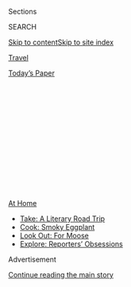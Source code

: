 <div id="app">

<div>

<div>

<div>

<div class="NYTAppHideMasthead css-1q2w90k e1suatyy0">

<div class="section css-ui9rw0 e1suatyy2">

<div class="css-eph4ug er09x8g0">

<div class="css-6n7j50">

</div>

<span class="css-1dv1kvn">Sections</span>

<div class="css-10488qs">

<span class="css-1dv1kvn">SEARCH</span>

</div>

[Skip to content](#site-content)[Skip to site
index](#site-index)

</div>

<div id="masthead-section-label" class="css-1wr3we4 eaxe0e00">

[Travel](https://www.nytimes.com/section/travel)

</div>

<div class="css-10698na e1huz5gh0">

</div>

</div>

<div id="masthead-bar-one" class="section hasLinks css-15hmgas e1csuq9d3">

<div class="css-uqyvli e1csuq9d0">

</div>

<div class="css-1uqjmks e1csuq9d1">

</div>

<div class="css-9e9ivx">

[](https://myaccount.nytimes.com/auth/login?response_type=cookie&client_id=vi)

</div>

<div class="css-1bvtpon e1csuq9d2">

[Today’s
Paper](https://www.nytimes.com/section/todayspaper)

</div>

</div>

</div>

</div>

<div data-aria-hidden="false">

<div id="site-content" data-role="main">

<div>

<div class="css-1aor85t" style="opacity:0.000000001;z-index:-1;visibility:hidden">

<div class="css-1hqnpie">

<div class="css-epjblv">

<span class="css-17xtcya">[Travel](/section/travel)</span><span class="css-x15j1o">|</span><span class="css-fwqvlz">Travel
the World Through These Dance
Tutorials</span>

</div>

<div class="css-k008qs">

<div class="css-1iwv8en">

<span class="css-18z7m18"></span>

<div>

</div>

</div>

<span class="css-1n6z4y">https://nyti.ms/2EjLlO3</span>

<div class="css-1705lsu">

<div class="css-4xjgmj">

<div class="css-4skfbu" data-role="toolbar" data-aria-label="Social Media Share buttons, Save button, and Comments Panel with current comment count" data-testid="share-tools">

  - 
  - 
  - 
  - 
    
    <div class="css-6n7j50">
    
    </div>

  - 

</div>

</div>

</div>

</div>

</div>

</div>

<div id="NYT_TOP_BANNER_REGION" class="css-13pd83m">

<div>

<div id="maps-athome-menu" class="section interactive-content interactive-size-medium css-1edisqu">

<div class="css-17ih8de interactive-body">

<div class="at-home-nav__innerContainer">

<div class="at-home-nav__title">

[At
Home](https://www.nytimes.com/spotlight/at-home?action=click&pgtype=Article&state=default&region=TOP_BANNER&context=at_home_menu)

</div>

  - [Take: A Literary Road
    Trip](https://www.nytimes.com/2020/07/28/books/time-for-a-literary-road-trip.html?action=click&pgtype=Article&state=default&region=TOP_BANNER&context=at_home_menu)
  - [Cook: Smoky
    Eggplant](https://www.nytimes.com/2020/07/29/magazine/bored-with-your-home-cooking-some-smoky-eggplant-will-fix-that.html?action=click&pgtype=Article&state=default&region=TOP_BANNER&context=at_home_menu)
  - [Look Out: For
    Moose](https://www.nytimes.com/2020/07/27/travel/moose-michigan-isle-royale.html?action=click&pgtype=Article&state=default&region=TOP_BANNER&context=at_home_menu)
  - [Explore: Reporters’
    Obsessions](https://www.nytimes.com/interactive/2020/at-home/even-more-reporters-editors-diaries-lists-recommendations.html?action=click&pgtype=Article&state=default&region=TOP_BANNER&context=at_home_menu)

</div>

</div>

</div>

</div>

</div>

<div id="top-wrapper" class="css-1sy8kpn">

<div id="top-slug" class="css-l9onyx">

Advertisement

</div>

[Continue reading the main
story](#after-top)

<div class="ad top-wrapper" style="text-align:center;height:100%;display:block;min-height:250px">

<div id="top" class="place-ad" data-position="top" data-size-key="top">

</div>

</div>

<div id="after-top">

</div>

</div>

<div>

<div id="sponsor-wrapper" class="css-1hyfx7x">

<div id="sponsor-slug" class="css-19vbshk">

Supported by

</div>

[Continue reading the main
story](#after-sponsor)

<div id="sponsor" class="ad sponsor-wrapper" style="text-align:center;height:100%;display:block">

</div>

<div id="after-sponsor">

</div>

</div>

<div class="css-186x18t">

</div>

<div class="css-1vkm6nb ehdk2mb0">

# Travel the World Through These Dance Tutorials

</div>

Here are eight cultural dances that you can learn at home through online
tutorials or mobile dance
apps.

<div class="css-79elbk" data-testid="photoviewer-wrapper">

<div class="css-z3e15g" data-testid="photoviewer-wrapper-hidden">

</div>

<div class="css-1a48zt4 ehw59r15" data-testid="photoviewer-children">

![<span class="css-cnj6d5 e1z0qqy90" itemprop="copyrightHolder"><span class="css-1ly73wi e1tej78p0">Credit...</span><span><span>John
Dominis/The LIFE Picture Collection, via Getty
Images</span></span></span>](https://static01.nyt.com/images/2020/07/26/multimedia/26ah-dance2/26ah-dance2-articleLarge.jpg?quality=75&auto=webp&disable=upscale)

</div>

</div>

<div class="css-18e8msd">

<div class="css-vp77d3 epjyd6m0">

<div class="css-1baulvz">

By <span class="css-1baulvz last-byline" itemprop="name">Caterina
Hrysomallis</span>

</div>

</div>

  - July 25,
    2020

  - 
    
    <div class="css-4xjgmj">
    
    <div class="css-d8bdto" data-role="toolbar" data-aria-label="Social Media Share buttons, Save button, and Comments Panel with current comment count" data-testid="share-tools">
    
      - 
      - 
      - 
      - 
        
        <div class="css-6n7j50">
        
        </div>
    
      - 
    
    </div>
    
    </div>

</div>

</div>

<div class="section meteredContent css-1r7ky0e" name="articleBody" itemprop="articleBody">

<div class="css-1fanzo5 StoryBodyCompanionColumn">

<div class="css-53u6y8">

Do you have itchy feet after all these months of lockdown? Now could be
the time to do a little homework on the world of dance. And dance does
span the globe, with genres found all over that are historically
integral to their communities, cultures and regions.

Of course, being culturally engaged is not the only advantage of
learning to dance. Moving your body can provide great comforts, both
emotionally and physically. Not only does dancing provide health
benefits, improving everything from cardiovascular strength to bone
density to brain activity, moving your body has also been proven to
reduce stress and anxiety — which everyone could benefit from right now.

Here are eight cultural dances that you can learn at home through online
tutorials or mobile dance apps. Take a look (or a spin) and you might be
well equipped when the world is ready for globe-trotting, street parties
and celebrations with no limits.

## Belly Dancing

**ORIGIN** Egypt. Also commonly danced in Turkey, the Middle East and
India.

</div>

</div>

<div class="css-1fanzo5 StoryBodyCompanionColumn">

<div class="css-53u6y8">

When Egyptian women gathered to socialize in the 18th century, they
would belly dance. It was a celebration of the feminine, a dance form
that distinguishes itself through sharp hip movements, belly rolls and
tricky flutters, especially when paired with shimmies, torso isolations
and wavelike movements of the hands and arms.

Nowadays, it’s danced at celebrations of all sorts, including weddings
and birthdays, and is synonymous with colorful, intricate outfits and
coin-laden hip scarves that chime to typically high-tempo music. Belly
dancing may take a long time to master, but the dancer Iana
Komarnytska’s [YouTube
channel](https://www.youtube.com/channel/UCT2GoXkVIWza-7ngoklxdaw) is
full of drills and tutorials that help whether you’re a beginner or more
acquainted with the style.

## Salsa

**ORIGIN** Cuba. Also commonly danced throughout West Africa and the
Americas.

At a comfortable tempo between not too slow and not too fast, salsa is
one of the most popular Latin dance styles worldwide. It’s commonly
performed with a partner, but it can certainly be danced solo, too.

Salsa found its popularity in Cuba’s old casinos and community halls.
It’s a joyous dance, full of dynamism. It has also spawned many
subgenres thanks to the Cuban diaspora, including Cali style (Colombian
salsa, which is more up-tempo, with faster turns) and New York-style (a
little smoother, influenced by the mambo). Salsa can be sensual or
family-friendly — it simply depends on whom you’re dancing with. Learn
everything from basics to more complicated sequences with the [Pocket
Salsa
app](https://www.addicted2salsa.com/pocketsalsa/).

</div>

</div>

<div class="css-1fanzo5 StoryBodyCompanionColumn">

<div class="css-53u6y8">

## Break Dancing

</div>

</div>

<div class="css-79elbk" data-testid="photoviewer-wrapper">

<div class="css-z3e15g" data-testid="photoviewer-wrapper-hidden">

</div>

<div class="css-1a48zt4 ehw59r15" data-testid="photoviewer-children">

![<span class="css-cnj6d5 e1z0qqy90" itemprop="copyrightHolder"><span class="css-1ly73wi e1tej78p0">Credit...</span><span>Sara
Krulwich/The New York
Times</span></span>](https://static01.nyt.com/images/2020/07/26/multimedia/26ah-dance1/merlin_174832122_c5caccc1-01f9-478b-8a32-ad63a19dd9c3-articleLarge.jpg?quality=75&auto=webp&disable=upscale)

</div>

</div>

<div class="css-1fanzo5 StoryBodyCompanionColumn">

<div class="css-53u6y8">

**ORIGIN** New York City. Popular around the world.

Born in the borough of the Bronx, break dancing was created during the
1960s by street gangs who modified martial arts moves that were
originally learned for defensive purposes.

Its popularity quickly spread across the United States, and break
dancing is now an integral part of hip-hop culture. Start by stepping
back in time and learning the fundamentals of old-school break dancing
with moves such as the baby freeze, the running man, the smurf and the
wop. If you head down the self-taught break dancing route, kindly do so
with caution, but there are plenty of online studios dedicated to
teaching the style, including [Free Focus Dance on
YouTube.](https://www.youtube.com/channel/UCo7SFDRvz0R7XDzM9pN1JCg)

## Kizomba

**ORIGIN** Angola. Also commonly danced throughout Africa, the
Caribbean, Central America and South America.

Slow and mesmerizingly romantic, Kizomba is performed in an extremely
close embrace by two people in a loose ballroom hold. The rib cages of
dancers touch for a majority of sequences, as they slowly travel in all
directions via small steps, incorporating turns and body rolls in
between. Kizomba’s relaxed nature makes it ideal for older dancers.

Created in Angola, the style — particularly in its song lyrics — is
heavily influenced by the country’s long history with Portugal. Kizomba
is traditionally danced in clubs and at parties held on the street or in
someone’s home. While popular in Portugal among the Angolan community,
the style also has a strong following in France, Spain, Poland, Belgium
and Denmark. The [World Kizomba
Project](https://www.worldkizombaproject.com/), found online, offers
five free beginner lessons and paid courses of higher difficulty.

## Champeta

**ORIGIN** Colombia. Also commonly danced throughout Central and South
America.

</div>

</div>

<div class="css-1fanzo5 StoryBodyCompanionColumn">

<div class="css-53u6y8">

Champeta emerged in the 1970s in Colombia’s coastal barrios, and made
its way into the mainstream thanks to its addictive drumbeat rhythms and
the celebratory nature of its moves. Its succinct steps are performed
with bent knees, in a series of jumps and hops involving a quick
transference of weight from side to side — you’ll need to be extremely
quick on your feet for this one.

After the singer Shakira performed the dance during the halftime show at
the 2020 Super Bowl, the “Champeta Challenge” swept social media
globally. Learn champeta in preparation for music festivals, club
gatherings or street parties — both impromptu and organized — like in
[Cartagena](https://theculturetrip.com/south-america/colombia/articles/how-to-spend-3-days-in-cartagena/)
and Barranquilla. You can dance it alone, in a group or with a partner.
The Colombian choreographer and dancer Jey Colon has a wide range of
champeta tutorials on his [YouTube
channel.](https://www.youtube.com/c/JeyColon/featured)

## Country Line Dancing

</div>

</div>

<div class="css-79elbk" data-testid="photoviewer-wrapper">

<div class="css-z3e15g" data-testid="photoviewer-wrapper-hidden">

</div>

<div class="css-1a48zt4 ehw59r15" data-testid="photoviewer-children">

<div class="css-1xdhyk6 erfvjey0">

<span class="css-1ly73wi e1tej78p0">Image</span>

<div class="css-zjzyr8">

<div data-testid="lazyimage-container" style="height:257.77777777777777px">

</div>

</div>

</div>

<span class="css-cnj6d5 e1z0qqy90" itemprop="copyrightHolder"><span class="css-1ly73wi e1tej78p0">Credit...</span><span>Michael
Shavel for The New York Times</span></span>

</div>

</div>

<div class="css-1fanzo5 StoryBodyCompanionColumn">

<div class="css-53u6y8">

**ORIGIN** Europe and the United States. Danced widely throughout the
United States.

Country line dancing takes its inspiration from English folk dancing and
music, and evolved into its current form in the United States following
the English settlement there.

Throughout the United States, you’ll find people in bars and clubs and
at hoedowns arranging themselves in rows and dancing (and sometimes
singing) to the same sequence of steps. Start by learning the cha-cha
slide, tango with the sheriff and the cowboy hustle steps. The Idaho
studio Dirt Road Dancing has a wide library of country-style line dances
lessons available on its
[YouTube](https://www.youtube.com/c/DirtRoadDancing/featured) channel.

## Bhangra

**ORIGIN** Punjab, India. Popular throughout India.

Bhangra makes up much of what you see in the dance scenes of Bollywood
movies. Traditionally performed to the melodies of Indian folk
instruments — and to lyrics of love, strength and patriotism — Bhangra
is an expression of jubilation.

</div>

</div>

<div class="css-1fanzo5 StoryBodyCompanionColumn">

<div class="css-53u6y8">

This style is danced in a group, commonly at weddings and cultural
festivals, and combines jumps, hops, shoulder shakes and
larger-than-life extensions of the limbs. It requires a high level of
stamina and athleticism, and is a cardio workout that can leave you
breathless. Look to [Learn Bhangra](https://learnbhangra.com/), a group
that runs free classes on its social media channels, to get
started.

## Polka

</div>

</div>

<div class="css-79elbk" data-testid="photoviewer-wrapper">

<div class="css-z3e15g" data-testid="photoviewer-wrapper-hidden">

</div>

<div class="css-1a48zt4 ehw59r15" data-testid="photoviewer-children">

<div class="css-1xdhyk6 erfvjey0">

<span class="css-1ly73wi e1tej78p0">Image</span>

<div class="css-zjzyr8">

<div data-testid="lazyimage-container" style="height:273.2444444444444px">

</div>

</div>

</div>

<span class="css-cnj6d5 e1z0qqy90" itemprop="copyrightHolder"><span class="css-1ly73wi e1tej78p0">Credit...</span><span>Carl
T. Gossett Jr./The New York Times</span></span>

</div>

</div>

<div class="css-1fanzo5 StoryBodyCompanionColumn">

<div class="css-53u6y8">

**ORIGIN** The Czech Republic. Commonly danced in Central and Eastern
Europe, and the United States.

Polka is a series of lively, fast-traveling “half” jumps danced by
couples, or a series of couples to form a group. It is a favorite in the
beer halls of Central and Eastern Europe, and at weddings.

First danced by the lower classes of old Bohemia, polka eventually made
its way into the grand ballrooms of Prague, the arenas of the country’s
high society. The popularity of polka in the United States is the result
of two-way travel — European migration to the United States and American
soldiers serving in Europe during World War II.

Polka is an eeasy dance to learn. To give it a whirl, visit watch a
[two-minute polka tutorial](https://www.youtube.com/watch?v=y846w6PUmCw)
on the how-to channel Howcast on YouTube.

</div>

</div>

<div>

</div>

<div class="css-1fanzo5 StoryBodyCompanionColumn">

<div class="css-53u6y8">

***Follow New York Times Travel***
*on*[*Instagram*](https://www.instagram.com/nytimestravel/)*,*[*Twitter*](https://twitter.com/nytimestravel)
*and*[*Facebook*](https://www.facebook.com/nytimestravel/)*. And*[*sign
up for our weekly Travel Dispatch
newsletter*](https://www.nytimes.com/newsletters/traveldispatch) *to
receive expert tips on traveling smarter and inspiration for your next
vacation.*

</div>

</div>

</div>

<div>

</div>

<div>

</div>

<div>

</div>

<div>

<div id="bottom-wrapper" class="css-1ede5it">

<div id="bottom-slug" class="css-l9onyx">

Advertisement

</div>

[Continue reading the main
story](#after-bottom)

<div id="bottom" class="ad bottom-wrapper" style="text-align:center;height:100%;display:block;min-height:90px">

</div>

<div id="after-bottom">

</div>

</div>

</div>

</div>

</div>

## Site Index

<div>

</div>

## Site Information Navigation

  - [© <span>2020</span> <span>The New York Times
    Company</span>](https://help.nytimes.com/hc/en-us/articles/115014792127-Copyright-notice)

<!-- end list -->

  - [NYTCo](https://www.nytco.com/)
  - [Contact
    Us](https://help.nytimes.com/hc/en-us/articles/115015385887-Contact-Us)
  - [Work with us](https://www.nytco.com/careers/)
  - [Advertise](https://nytmediakit.com/)
  - [T Brand Studio](http://www.tbrandstudio.com/)
  - [Your Ad
    Choices](https://www.nytimes.com/privacy/cookie-policy#how-do-i-manage-trackers)
  - [Privacy](https://www.nytimes.com/privacy)
  - [Terms of
    Service](https://help.nytimes.com/hc/en-us/articles/115014893428-Terms-of-service)
  - [Terms of
    Sale](https://help.nytimes.com/hc/en-us/articles/115014893968-Terms-of-sale)
  - [Site
    Map](https://spiderbites.nytimes.com)
  - [Help](https://help.nytimes.com/hc/en-us)
  - [Subscriptions](https://www.nytimes.com/subscription?campaignId=37WXW)

</div>

</div>

</div>

</div>
